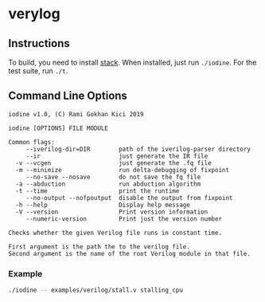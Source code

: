 # verylog

## Instructions

To build, you need to install
[stack](https://docs.haskellstack.org/en/stable/README/#how-to-install). When
installed, just run `./iodine`. For the test suite, run `./t`.

## Command Line Options

```
iodine v1.0, (C) Rami Gokhan Kici 2019

iodine [OPTIONS] FILE MODULE

Common flags:
     --iverilog-dir=DIR        path of the iverilog-parser directory
     --ir                      just generate the IR file
  -v --vcgen                   just generate the .fq file
  -m --minimize                run delta-debugging of fixpoint
     --no-save --nosave        do not save the fq file
  -a --abduction               run abduction algorithm
  -t --time                    print the runtime
     --no-output --nofpoutput  disable the output from fixpoint
  -h --help                    Display help message
  -V --version                 Print version information
     --numeric-version         Print just the version number

Checks whether the given Verilog file runs in constant time.

First argument is the path the to the verilog file.
Second argument is the name of the root Verilog module in that file.
```

### Example

```sh
./iodine -- examples/verilog/stall.v stalling_cpu
```
